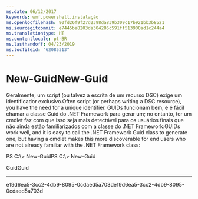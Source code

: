 ```yaml
---
ms.date: 06/12/2017
keywords: wmf,powershell,instalação
ms.openlocfilehash: 90fd26f9f27d2398da839b309c17b921bb3b8521
ms.sourcegitcommit: e7445ba8203da304286c591ff513900ad1c244a4
ms.translationtype: HT
ms.contentlocale: pt-BR
ms.lasthandoff: 04/23/2019
ms.locfileid: "62085313"
---
```

# <a name="new-guid"></a><span data-ttu-id="ae46f-102">New-Guid</span><span class="sxs-lookup"><span data-stu-id="ae46f-102">New-Guid</span></span>
<span data-ttu-id="ae46f-103">Geralmente, um script (ou talvez a escrita de um recurso DSC) exige um identificador exclusivo.</span><span class="sxs-lookup"><span data-stu-id="ae46f-103">Often script (or perhaps writing a DSC resource), you have the need for a unique identifier.</span></span> <span data-ttu-id="ae46f-104">GUIDs funcionam bem, e é fácil chamar a classe Guid do .NET Framework para gerar um; no entanto, ter um cmdlet faz com que isso seja mais detectável para os usuários finais que não ainda estão familiarizados com a classe do .NET Framework:</span><span class="sxs-lookup"><span data-stu-id="ae46f-104">GUIDs work well, and it is easy to call the .NET Framework Guid class to generate one, but having a cmdlet makes this more discoverable for end users who are not already familiar with the .NET Framework class:</span></span>

<span data-ttu-id="ae46f-105">PS C:\\&gt; New-Guid</span><span class="sxs-lookup"><span data-stu-id="ae46f-105">PS C:\\&gt; New-Guid</span></span>

<span data-ttu-id="ae46f-106">Guid</span><span class="sxs-lookup"><span data-stu-id="ae46f-106">Guid</span></span>

----

<span data-ttu-id="ae46f-107">e19d6ea5-3cc2-4db9-8095-0cdaed5a703d</span><span class="sxs-lookup"><span data-stu-id="ae46f-107">e19d6ea5-3cc2-4db9-8095-0cdaed5a703d</span></span>
